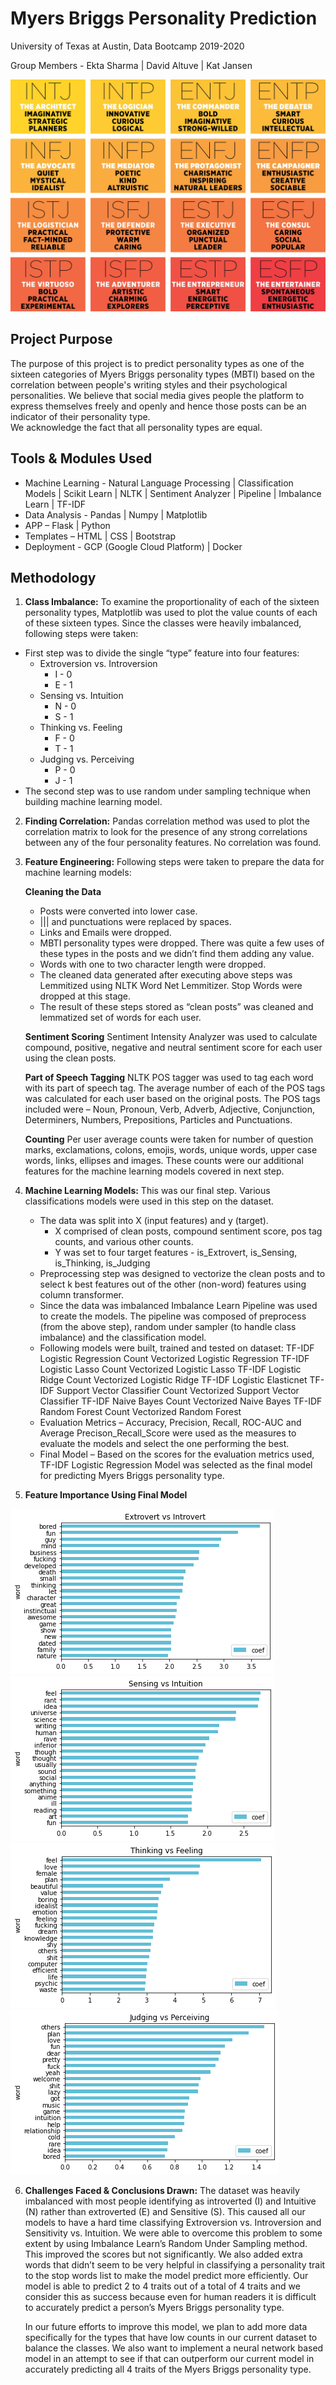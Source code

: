 #   Myers Briggs Personality Prediction

University of Texas at Austin, Data Bootcamp 2019-2020

Group Members - Ekta Sharma | David Altuve | Kat Jansen

![Myers Briggs Personality Types](static/images/personality-types.jpg)

## Project Purpose 

The purpose of this project is to predict personality types as one of the sixteen categories of Myers Briggs personality types (MBTI) based on the correlation between people's writing styles and their psychological personalities. We believe that social media gives people the platform to express themselves freely and openly and hence those posts can be an indicator of their personality type.  
We acknowledge the fact that all personality types are equal. 

## Tools & Modules Used

*   Machine Learning - Natural Language Processing | Classification Models | Scikit Learn | NLTK | Sentiment Analyzer | Pipeline | Imbalance Learn | TF-IDF
*   Data Analysis - Pandas | Numpy | Matplotlib
*   APP – Flask | Python
*   Templates – HTML | CSS | Bootstrap
*   Deployment - GCP (Google Cloud Platform) | Docker

## Methodology
1.  **Class Imbalance:** To examine the proportionality of each of the sixteen personality types, Matplotlib was used to plot the value counts of each of these sixteen types. Since the classes were heavily imbalanced, following steps were taken:

*   First step was to divide the single “type” feature into four features:
    *   Extroversion vs. Introversion
        *   I - 0
        *   E - 1
    *   Sensing vs. Intuition
        *   N - 0
        *   S - 1
    *   Thinking vs. Feeling
        *   F - 0   
        *   T - 1
    *   Judging vs. Perceiving
        *   P - 0
        *   J - 1
*   The second step was to use random under sampling technique when building machine learning model. 

2.  **Finding Correlation:** Pandas correlation method was used to plot the correlation matrix to look for the presence of any strong correlations between any of the four personality features. No correlation was found.

3.  **Feature Engineering:** Following steps were taken to prepare the data for machine learning models:

    **Cleaning the Data**
    *   Posts were converted into lower case.
    *   ||| and punctuations were replaced by spaces.
    *   Links and Emails were dropped.
    *   MBTI personality types were dropped. There was quite a few uses of these types in the posts and we didn’t find them adding any value.
    *   Words with one to two character length were dropped.
    *   The cleaned data generated after executing above steps was Lemmitized using NLTK Word Net Lemmitizer. Stop Words were dropped at this stage.
    *   The result of these steps stored as “clean posts” was cleaned and lemmatized set of words for each user.

    **Sentiment Scoring**
    Sentiment Intensity Analyzer was used to calculate compound, positive, negative and neutral sentiment score for each user using the clean posts.

    **Part of Speech Tagging**
    NLTK POS tagger was used to tag each word with its part of speech tag. The average number of each of the POS tags was calculated for each user based on the original posts. The POS tags included were – Noun, Pronoun, Verb, Adverb, Adjective, Conjunction, Determiners, Numbers, Prepositions, Particles and Punctuations.

    **Counting**
    Per user average counts were taken for number of question marks, exclamations, colons, emojis, words, unique words, upper case words, links, ellipses and images. These counts were our additional features for the machine learning models covered in next step.

4.  **Machine Learning Models:** This was our final step. Various classifications models were used in this step on the dataset.

    *   The data was split into X (input features) and y (target).
        *   X comprised of clean posts, compound sentiment score, pos tag counts, and various other counts.
        *   Y was set to four target features - is_Extrovert, is_Sensing, is_Thinking, is_Judging
    *   Preprocessing step was designed to vectorize the clean posts and to select k best features out of the other (non-word) features using column transformer.
    *   Since the data was imbalanced Imbalance Learn Pipeline was used to create the models. The pipeline was composed of preprocess (from the above step), random under sampler (to handle class imbalance) and the classification model.
    *   Following models were built, trained and tested on dataset:
        TF-IDF Logistic Regression
        Count Vectorized Logistic Regression
        TF-IDF Logistic Lasso
        Count Vectorized Logistic Lasso
        TF-IDF Logistic Ridge
        Count Vectorized Logistic Ridge
        TF-IDF Logistic Elasticnet
        TF-IDF Support Vector Classifier
        Count Vectorized Support Vector Classifier
        TF-IDF Naive Bayes
        Count Vectorized Naive Bayes
        TF-IDF Random Forest
        Count Vectorized Random Forest
    *   Evaluation Metrics – Accuracy, Precision, Recall, ROC-AUC and Average Precison_Recall_Score were used as the measures to evaluate the models and select the one performing the best.
    *   Final Model – Based on the scores for the evaluation metrics used, TF-IDF Logistic Regression Model was selected as the final model for predicting Myers Briggs personality type.


5.   **Feature Importance Using Final Model**

![EorI](static/images/extrovert_vs_introvert.png)    ![SorN](static/images/sensing_vs_intuition.png)
![TorF](static/images/thinking_vs_feeling.png)       ![JorP](static/images/judging_vs_perceiving.png)

6. **Challenges Faced & Conclusions Drawn:** 
    The dataset was heavily imbalanced with most people identifying as introverted (I) and Intuitive (N) rather than extroverted (E) and Sensitive (S). This caused all our models to have a hard time classifying Extroversion vs. Introversion and Sensitivity vs. Intuition. We were able to overcome this problem to some extent by using Imbalance Learn’s Random Under Sampling method. This improved the scores but not significantly. We also added extra words that didn’t seem to be very helpful in classifying a personality trait to the stop words list to make the model predict more efficiently. Our model is able to predict 2 to 4 traits out of a total of 4 traits and we consider this as success because even for human readers it is difficult to accurately predict a person’s Myers Briggs personality type.

    In our future efforts to improve this model, we plan to add more data specifically for the types that have low counts in our current dataset to balance the classes. We also want to implement a neural network based model in an attempt to see if that can outperform our current model in accurately predicting all 4 traits of the Myers Briggs personality type.